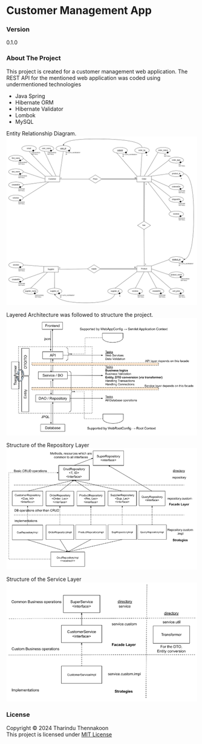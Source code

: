 # Customer Management App

### Version

0.1.0

### About The Project

This project is created for a customer management web application.
The REST API for the mentioned web application was coded using undermentioned technologies

- Java Spring
- Hibernate ORM
- Hibernate Validator
- Lombok
- MySQL
  <br>

Entity Relationship Diagram.
<img width="800" src="https://github.com/tharindu152/customer-management-system/blob/main/src/main/resources/img/entity%20Relationship%20diagram.png">

Layered Architecture was followed to structure the project.
<img width="800" src="https://github.com/tharindu152/customer-management-system/blob/main/src/main/resources/img/project%20architecture.png">

Structure of the Repository Layer
<img width="800" src="https://github.com/tharindu152/customer-management-system/blob/main/src/main/resources/img/repository%20layer.png">

Structure of the Service Layer
<img width="800" src="https://github.com/tharindu152/customer-management-system/blob/main/src/main/resources/img/service%20layer.png">

### License

Copyright ©️ 2024 Tharindu Thennakoon <br>
This project is licensed under [MIT License](License.txt)
